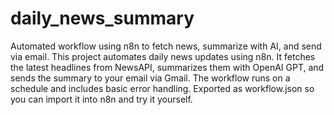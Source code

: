 # daily_news_summary
Automated workflow using n8n to fetch news, summarize with AI, and send via email.
This project automates daily news updates using n8n. It fetches the latest headlines from NewsAPI, summarizes them with OpenAI GPT, and sends the summary to your email via Gmail.
The workflow runs on a schedule and includes basic error handling.
Exported as workflow.json so you can import it into n8n and try it yourself.
